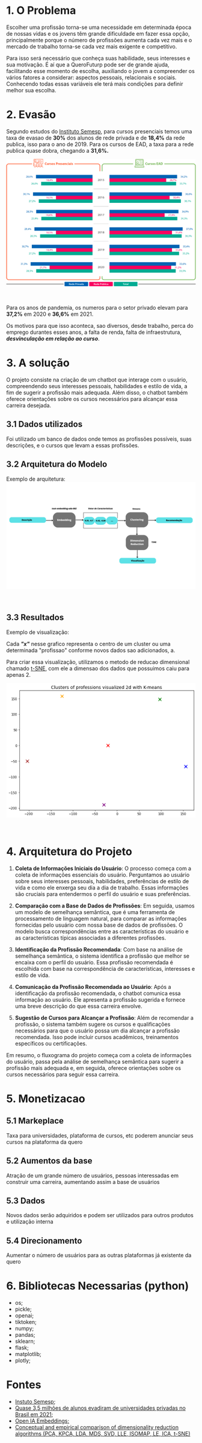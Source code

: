 # 1. O Problema

<p>Escolher uma profissão torna-se uma necessidade em determinada época de nossas vidas e os jovens têm grande dificuldade em fazer essa opção, principalmente porque o número de profissões aumenta cada vez mais e o mercado de trabalho torna-se cada vez mais exigente e competitivo.</p>

<p>Para isso será necessário que conheça suas habilidade, seus interesses e sua motivação. É aí que a QueroFuturp pode ser de grande ajuda, facilitando esse momento de escolha, auxiliando o jovem a compreender os vários fatores a considerar: aspectos pessoais, relacionais e sociais. Conhecendo todas essas variáveis ele terá mais condições para definir melhor sua escolha.</p>



# 2. Evasão

<p>Segundo estudos do <a href="https://www.semesp.org.br/mapa/edicao-11/brasil/evasao/">Instituto Semesp</a>, para cursos presenciais temos uma taxa de evasao de <b>30%</b> dos alunos de rede privada e de <b>18,4%</b> da rede publica, isso para o ano de 2019. Para os cursos de EAD, a taxa para a rede publica quase dobra, chegando a <b>31,6%.</b></p>

![Evasao](imgs/evasao.png)

<br/>

<p>Para os anos de pandemia, os numeros para o setor privado elevam para <b>37,2%</b> em 2020 e <b>36,6%</b> em 2021.</p>

<p>Os motivos para que isso aconteca, sao diversos, desde trabalho, perca do emprego durantes esses anos, a falta de renda, falta de infraestrutura, <i><b>desvinculação em relação ao curso</i></b>.</p>

# 3. A solução 
<p>O projeto consiste na criação de um chatbot que interage com o usuário, compreendendo seus interesses pessoais, habilidades e estilo de vida, a fim de sugerir a profissão mais adequada. Além disso, o chatbot também oferece orientações sobre os cursos necessários para alcançar essa carreira desejada.</p>


## 3.1 Dados utilizados
<p> Foi utilizado um banco de dados onde temos as profissões possíveis, suas descrições, e o cursos que levam a essas profissões.</p>

## 3.2 Arquitetura do Modelo



Exemplo de arquitetura:
![Arquitetura](imgs/arquitetura.png)

<br/>

## 3.3 Resultados

Exemplo de visualização: 

<p>Cada <i><b>"x"</b></i> nesse grafico representa o centro de um cluster ou uma determinada "profissao" conforme novos dados sao adicionados, a.</p>

<p>Para criar essa visualização, utilizamos o metodo de reducao dimensional chamado <a href="https://www.jmlr.org/papers/volume9/vandermaaten08a/vandermaaten08a.pdf?fbcl">t-SNE</a>, com ele a dimensao dos dados que possuimos caiu para apenas 2.</p>

![TSNE](imgs/tsne.png)

<br/>

# 4. Arquitetura do Projeto

<p>

1. **Coleta de Informações Iniciais do Usuário**: O processo começa com a coleta de informações essenciais do usuário. Perguntamos ao usuário sobre seus interesses pessoais, habilidades, preferências de estilo de vida e como ele enxerga seu dia a dia de trabalho. Essas informações são cruciais para entendermos o perfil do usuário e suas preferências.

2. **Comparação com a Base de Dados de Profissões**: Em seguida, usamos um modelo de semelhança semântica, que é uma ferramenta de processamento de linguagem natural, para comparar as informações fornecidas pelo usuário com nossa base de dados de profissões. O modelo busca correspondências entre as características do usuário e as características típicas associadas a diferentes profissões.

3. **Identificação da Profissão Recomendada**: Com base na análise de semelhança semântica, o sistema identifica a profissão que melhor se encaixa com o perfil do usuário. Essa profissão recomendada é escolhida com base na correspondência de características, interesses e estilo de vida.

4. **Comunicação da Profissão Recomendada ao Usuário**: Após a identificação da profissão recomendada, o chatbot comunica essa informação ao usuário. Ele apresenta a profissão sugerida e fornece uma breve descrição do que essa carreira envolve.

5. **Sugestão de Cursos para Alcançar a Profissão**: Além de recomendar a profissão, o sistema também sugere os cursos e qualificações necessários para que o usuário possa um dia alcançar a profissão recomendada. Isso pode incluir cursos acadêmicos, treinamentos específicos ou certificações.

Em resumo, o fluxograma do projeto começa com a coleta de informações do usuário, passa pela análise de semelhança semântica para sugerir a profissão mais adequada e, em seguida, oferece orientações sobre os cursos necessários para seguir essa carreira. </p>

# 5. Monetizacao 

## 5.1 Markeplace 
<p>Taxa para universidades, plataforma de cursos, etc poderem anunciar seus cursos na plataforma da quero</p>

## 5.2 Aumentos da base
<p>Atração de um grande número de usuários, pessoas interessadas em construir uma carreira, aumentando assim a base de usuários </p>

## 5.3 Dados
<p>Novos dados serão adquiridos e podem ser utilizados para outros produtos e utilização interna</p>

## 5.4 Direcionamento
<p>Aumentar o número de usuários para as outras plataformas já existente da quero </p>


# 6. Bibliotecas Necessarias (python)

* os;
* pickle;
* openai;
* tiktoken;
* numpy;
* pandas;
* sklearn;
* flask;
* matplotlib;
* plotly;



# Fontes

* <a href="https://www.semesp.org.br/mapa/edicao-11/brasil/evasao/">Instuto Semesp</a>;
* <a href="https://g1.globo.com/educacao/noticia/2022/01/02/quase-35-milhoes-de-alunos-evadiram-de-universidades-privadas-no-brasil-em-2021.ghtml">Quase 3,5 milhões de alunos evadiram de universidades privadas no Brasil em 2021</a>;
* <a href="https://platform.openai.com/docs/guides/embeddings/what-are-embeddings">Open IA Embeddings;</a>
* <a href="https://www.sciencedirect.com/science/article/abs/pii/S1574013721000186">Conceptual and empirical comparison of dimensionality reduction algorithms (PCA, KPCA, LDA, MDS, SVD, LLE, ISOMAP, LE, ICA, t-SNE)</a>

